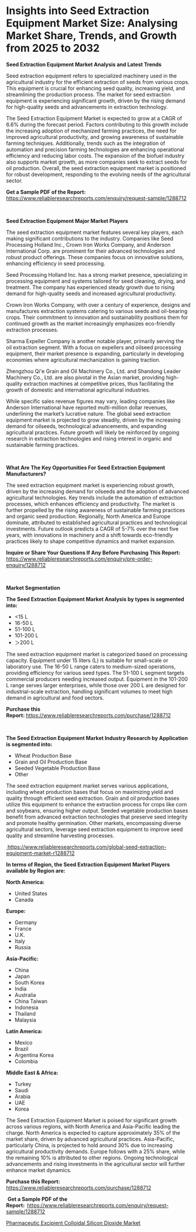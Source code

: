 <p><h1>Insights into Seed Extraction Equipment Market Size: Analysing Market Share, Trends, and Growth from 2025 to 2032</h1></p><p><strong>Seed Extraction Equipment Market Analysis and Latest Trends</strong></p>
<p><p>Seed extraction equipment refers to specialized machinery used in the agricultural industry for the efficient extraction of seeds from various crops. This equipment is crucial for enhancing seed quality, increasing yield, and streamlining the production process. The market for seed extraction equipment is experiencing significant growth, driven by the rising demand for high-quality seeds and advancements in extraction technology.</p><p>The Seed Extraction Equipment Market is expected to grow at a CAGR of 6.6% during the forecast period. Factors contributing to this growth include the increasing adoption of mechanized farming practices, the need for improved agricultural productivity, and growing awareness of sustainable farming techniques. Additionally, trends such as the integration of automation and precision farming technologies are enhancing operational efficiency and reducing labor costs. The expansion of the biofuel industry also supports market growth, as more companies seek to extract seeds for oil production. Overall, the seed extraction equipment market is positioned for robust development, responding to the evolving needs of the agricultural sector.</p></p>
<p><strong>Get a Sample PDF of the Report:&nbsp;</strong> <a href="https://www.reliableresearchreports.com/enquiry/request-sample/1288712?utm_campaign=3131&utm_medium=2&utm_source=Github&utm_content=ia&utm_term=29032025&utm_id=seed-extraction-equipment">https://www.reliableresearchreports.com/enquiry/request-sample/1288712</a></p>
<p>&nbsp;</p>
<p><strong>Seed Extraction Equipment Major Market Players</strong></p>
<p><p>The seed extraction equipment market features several key players, each making significant contributions to the industry. Companies like Seed Processing Holland Inc., Crown Iron Works Company, and Anderson International Corp. are prominent for their advanced technologies and robust product offerings. These companies focus on innovative solutions, enhancing efficiency in seed processing.</p><p>Seed Processing Holland Inc. has a strong market presence, specializing in processing equipment and systems tailored for seed cleaning, drying, and treatment. The company has experienced steady growth due to rising demand for high-quality seeds and increased agricultural productivity.</p><p>Crown Iron Works Company, with over a century of experience, designs and manufactures extraction systems catering to various seeds and oil-bearing crops. Their commitment to innovation and sustainability positions them for continued growth as the market increasingly emphasizes eco-friendly extraction processes.</p><p>Sharma Expeller Company is another notable player, primarily serving the oil extraction segment. With a focus on expellers and oilseed processing equipment, their market presence is expanding, particularly in developing economies where agricultural mechanization is gaining traction.</p><p>Zhengzhou Qi'e Grain and Oil Machinery Co., Ltd. and Shandong Leader Machinery Co., Ltd. are also pivotal in the Asian market, providing high-quality extraction machines at competitive prices, thus facilitating the growth of domestic and international agricultural industries.</p><p>While specific sales revenue figures may vary, leading companies like Anderson International have reported multi-million dollar revenues, underlining the market’s lucrative nature. The global seed extraction equipment market is projected to grow steadily, driven by the increasing demand for oilseeds, technological advancements, and expanding agricultural practices. Future growth will likely be reinforced by ongoing research in extraction technologies and rising interest in organic and sustainable farming practices.</p></p>
<p>&nbsp;</p>
<p><strong>What Are The Key Opportunities For Seed Extraction Equipment Manufacturers?</strong></p>
<p><p>The seed extraction equipment market is experiencing robust growth, driven by the increasing demand for oilseeds and the adoption of advanced agricultural technologies. Key trends include the automation of extraction processes, which enhances efficiency and productivity. The market is further propelled by the rising awareness of sustainable farming practices and organic seed production. Regionally, North America and Europe dominate, attributed to established agricultural practices and technological investments. Future outlook predicts a CAGR of 5-7% over the next five years, with innovations in machinery and a shift towards eco-friendly practices likely to shape competitive dynamics and market expansion.</p></p>
<p><strong>Inquire or Share Your Questions If Any Before Purchasing This Report:</strong> <a href="https://www.reliableresearchreports.com/enquiry/pre-order-enquiry/1288712?utm_campaign=3131&utm_medium=2&utm_source=Github&utm_content=ia&utm_term=29032025&utm_id=seed-extraction-equipment">https://www.reliableresearchreports.com/enquiry/pre-order-enquiry/1288712</a></p>
<p>&nbsp;</p>
<p><strong>Market Segmentation</strong></p>
<p><strong>The Seed Extraction Equipment Market Analysis by types is segmented into:</strong></p>
<p><ul><li><15 L</li><li>16-50 L</li><li>51-100 L</li><li>101-200 L</li><li>＞200 L</li></ul></p>
<p><p>The seed extraction equipment market is categorized based on processing capacity. Equipment under 15 liters (L) is suitable for small-scale or laboratory use. The 16-50 L range caters to medium-sized operations, providing efficiency for various seed types. The 51-100 L segment targets commercial producers needing increased output. Equipment in the 101-200 L range serves larger enterprises, while those over 200 L are designed for industrial-scale extraction, handling significant volumes to meet high demand in agricultural and food sectors.</p></p>
<p><strong>Purchase this Report:&nbsp;</strong><a href="https://www.reliableresearchreports.com/purchase/1288712?utm_campaign=3131&utm_medium=2&utm_source=Github&utm_content=ia&utm_term=29032025&utm_id=seed-extraction-equipment">https://www.reliableresearchreports.com/purchase/1288712</a></p>
<p>&nbsp;</p>
<p><strong>The Seed Extraction Equipment Market Industry Research by Application is segmented into:</strong></p>
<p><ul><li>Wheat Production Base</li><li>Grain and Oil Production Base</li><li>Seeded Vegetable Production Base</li><li>Other</li></ul></p>
<p><p>The seed extraction equipment market serves various applications, including wheat production bases that focus on maximizing yield and quality through efficient seed extraction. Grain and oil production bases utilize this equipment to enhance the extraction process for crops like corn and soybeans, ensuring higher output. Seeded vegetable production bases benefit from advanced extraction technologies that preserve seed integrity and promote healthy germination. Other markets, encompassing diverse agricultural sectors, leverage seed extraction equipment to improve seed quality and streamline harvesting processes.</p></p>
<p><a href="https://www.reliableresearchreports.com/global-seed-extraction-equipment-market-r1288712?utm_campaign=3131&utm_medium=2&utm_source=Github&utm_content=ia&utm_term=29032025&utm_id=seed-extraction-equipment">&nbsp;https://www.reliableresearchreports.com/global-seed-extraction-equipment-market-r1288712</a></p>
<p><strong>In terms of Region, the Seed Extraction Equipment Market Players available by Region are:</strong></p>
<p>
    <p> <strong> North America: </strong>
        <ul>
            <li>United States</li>
            <li>Canada</li>
        </ul>
        </p> 
    <p> <strong> Europe: </strong>
        <ul>
            <li>Germany</li>
            <li>France</li>
            <li>U.K.</li>
            <li>Italy</li>
            <li>Russia</li>
        </ul>
        </p> 
    <p> <strong> Asia-Pacific: </strong>
        <ul>
            <li>China</li>
            <li>Japan</li>
            <li>South Korea</li>
            <li>India</li>
            <li>Australia</li>
            <li>China Taiwan</li>
            <li>Indonesia</li>
            <li>Thailand</li>
            <li>Malaysia</li>
        </ul>
        </p> 
    <p> <strong> Latin America: </strong>
        <ul>
            <li>Mexico</li>
            <li>Brazil</li>
            <li>Argentina Korea</li>
            <li>Colombia</li>
        </ul>
        </p> 
    <p> <strong> Middle East & Africa: </strong>
        <ul>
            <li>Turkey</li>
            <li>Saudi</li>
            <li>Arabia</li>
            <li>UAE</li>
            <li>Korea</li>
        </ul>
    </p>
    </p>
<p><p>The Seed Extraction Equipment Market is poised for significant growth across various regions, with North America and Asia-Pacific leading the charge. North America is expected to capture approximately 35% of the market share, driven by advanced agricultural practices. Asia-Pacific, particularly China, is projected to hold around 30% due to increasing agricultural productivity demands. Europe follows with a 25% share, while the remaining 10% is attributed to other regions. Ongoing technological advancements and rising investments in the agricultural sector will further enhance market dynamics.</p></p>
<p><strong>Purchase this Report: </strong><a href="https://www.reliableresearchreports.com/purchase/1288712?utm_campaign=3131&utm_medium=2&utm_source=Github&utm_content=ia&utm_term=29032025&utm_id=seed-extraction-equipment">https://www.reliableresearchreports.com/purchase/1288712</a></p>
<p>&nbsp;<strong>Get a Sample PDF of the Report:&nbsp;&nbsp;</strong><a href="https://www.reliableresearchreports.com/enquiry/request-sample/1288712?utm_campaign=3131&utm_medium=2&utm_source=Github&utm_content=ia&utm_term=29032025&utm_id=seed-extraction-equipment">https://www.reliableresearchreports.com/enquiry/request-sample/1288712</a></p>
<p><strong></strong></p>
<p><p><a href="https://github.com/kaloyhboosh/Market-Research-Report-List-1/blob/main/pharmaceutic-excipient-colloidal-silicon-dioxide-market.md?utm_campaign=3131&utm_medium=2&utm_source=Github&utm_content=ia&utm_term=29032025&utm_id=seed-extraction-equipment">Pharmaceutic Excipient Colloidal Silicon Dioxide Market</a></p></p>